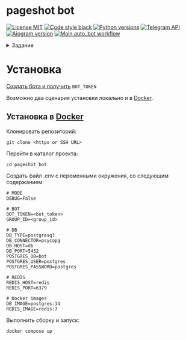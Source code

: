 # pageshot bot
[![License MIT](https://img.shields.io/badge/licence-MIT-green)](https://opensource.org/license/mit/)
[![Code style black](https://img.shields.io/badge/code%20style-black-black)](https://github.com/psf/black)
[![Python versions](https://img.shields.io/badge/python-3.11-blue)](#)
[![Telegram API](https://img.shields.io/badge/Telegram%20Bot%20API-6.9-blue?logo=telegram)](https://core.telegram.org/bots/api)
[![Aiogram version](https://img.shields.io/badge/Aiogram-3.1.1-blue)](https://aiogram.dev/)
[![Main auto_bot workflow](https://github.com/andprov/auto_bot/actions/workflows/main.yml/badge.svg)](https://github.com/andprov/auto_bot/actions/workflows/main.yml)


<details> 
  <summary>Задание</summary>
Напиши клон телеграм-бота @siteshot_bot, который присылает скриншот вебстраницы в ответ на присланную боту ссылку.


### Технические требования
1. Бот должен быть написан на языке Python
2. Все настройки бот должен брать из переменных окружения или .env
файла
3. Бот и необходимые ему сервисы должны разворачиваться в контейнерах
с помощью Docker Compose
4. Зависимости бота указаны в requirements.txt с версиями или с помощью
инструментов вроде Poetry
5. Для бота есть инструкция по его развёртыванию в README.md проекта
6. Бот логгирует свою работу с использованием библиотеки logging или
loguru
7. Перезапуск контейнеров не должен приводить к потере данных
8. (бонус +1 балл) Процесс получения скриншота не должен блокировать
работу бота (бот должен продолжать отвечать на сообщения от других
пользователей)

### Функциональные требования
1. Бот работает и в личных сообщениях и при добавлении в чат.
2. По команде /start бот встречает пользователя сообщением-приветствием,
которое рассказывает о функционале бота.
3. При получении сообщения с ссылкой, бот присылает сообщение-
заглушку, о том что запрос принят, и запускает процесс получения
скриншота в фоне.
4. Когда скриншот получен, бот редактирует сообщение-заглушку:
a. Прикрепляет скриншот к сообщению
b. Заменяет текст сообщения на заголовок сайта, URL и время обработки
страницы
c. (бонус 1 балл) добавляет к сообщению кнопку “Подробнее”, которая
показывает WHOIS сайта
5. Скриншоты бот так же сохраняет в файловую систему. В имени файла
обязательно должны быть: дата запроса, user_id пользователя, домен из
url запроса.
6. (бонус 5 баллов) Бот сохраняет статистику о своей работе в базу данных -
PostgreSQL или ClickHouse
7. (бонус 1 балл) Бот позволяет выбрать язык работы - русский или
английский. После переключения языка все последующие сообщения от
бота выводятся на выбранном языке.

</details>


# Установка
[Создать бота и получить](https://core.telegram.org/bots#how-do-i-create-a-bot) `BOT_TOKEN`

Возможно два сценария установки локально и в [Docker](https://docs.docker.com/engine/install/).


## Установка в  [Docker](https://docs.docker.com/engine/install/)

Клонировать репозиторий:
```shell
git clone <https or SSH URL>
```

Перейти в каталог проекта:
```shell
cd pageshot_bot
```

Создать файл .env с переменными окружения, со следующим содержанием:
```shell
# MODE
DEBUG=False

# BOT
BOT_TOKEN=<bot_token>
GROUP_ID=<group_id>

# DB
DB_TYPE=postgresql
DB_CONNECTOR=psycopg
DB_HOST=db
DB_PORT=5432
POSTGRES_DB=bot
POSTGRES_USER=postgres
POSTGRES_PASSWORD=postgres

# REDIS
REDIS_HOST=redis
REDIS_PORT=6379

# Docker images
DB_IMAGE=postgres:14
REDIS_IMAGE=redis:7
```

Выполнить сборку и запуск:
```shell
docker compose up
```